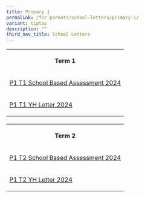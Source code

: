 ```yaml
---
title: Primary 1
permalink: /for-parents/school-letters/primary-1/
variant: tiptap
description: ""
third_nav_title: School Letters
---
```

<table style="minWidth: 25px">
<colgroup>
<col>
</colgroup>
<tbody>
<tr>
<th rowspan="1" colspan="1">
<p>Term 1</p>
</th>
</tr>
<tr>
<td rowspan="1" colspan="1">
<p><a href="/files/2024 Assessment/MPS_2024_T1_029_Primary_1_School_based_Assessment_2024.pdf" rel="noopener noreferrer nofollow" target="_blank">P1 T1 School Based Assessment 2024</a>
</p>
</td>
</tr>
<tr>
<td rowspan="1" colspan="1">
<p><a href="/files/YH Letters/MPS_2024_T1___02a__P1_YH_Letter_and_COE.pdf" rel="noopener noreferrer nofollow" target="_blank">P1 T1 YH Letter 2024</a>
</p>
</td>
</tr>
</tbody>
</table>
<p></p>
<h4></h4>
<table style="minWidth: 75px">
<colgroup>
<col>
<col>
<col>
</colgroup>
<tbody>
<tr>
<th rowspan="1" colspan="3">
<p>Term 2</p>
</th>
</tr>
<tr>
<td rowspan="1" colspan="3">
<p><a href="/files/2024 Assessment/MPS2024T2_142_P1_Assessment_2024__Term_2__11_Apr.pdf" rel="noopener noreferrer nofollow" target="_blank">P1 T2 School Based Assessment 2024</a>
</p>
</td>
</tr>
<tr>
<td rowspan="1" colspan="3">
<p><a href="/files/MPS_2024_T2_P_s_Letter_to_Parents.pdf" rel="noopener noreferrer nofollow" target="_blank">P1 T2 YH Letter 2024</a>
</p>
</td>
</tr>
</tbody>
</table>
<p></p>